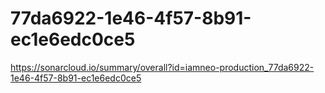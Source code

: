 # 77da6922-1e46-4f57-8b91-ec1e6edc0ce5
https://sonarcloud.io/summary/overall?id=iamneo-production_77da6922-1e46-4f57-8b91-ec1e6edc0ce5
